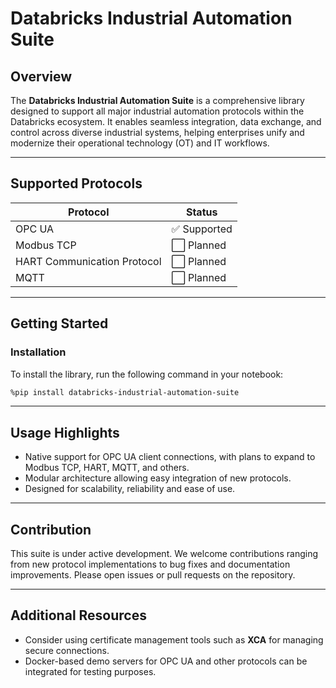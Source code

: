 # Databricks Industrial Automation Suite

## Overview

The **Databricks Industrial Automation Suite** is a comprehensive library designed to support all major industrial automation protocols within the Databricks ecosystem. It enables seamless integration, data exchange, and control across diverse industrial systems, helping enterprises unify and modernize their operational technology (OT) and IT workflows.

---

## Supported Protocols

| Protocol                    | Status            |
| --------------------------- | ----------------- |
| OPC UA                      | ✅ Supported      |
| Modbus TCP                  | ⬜ Planned        |
| HART Communication Protocol | ⬜ Planned        |
| MQTT                        | ⬜ Planned        |

---

## Getting Started

### Installation

To install the library, run the following command in your notebook:

```bash
%pip install databricks-industrial-automation-suite
```

---

## Usage Highlights

* Native support for OPC UA client connections, with plans to expand to Modbus TCP, HART, MQTT, and others.
* Modular architecture allowing easy integration of new protocols.
* Designed for scalability, reliability and ease of use.

---

## Contribution

This suite is under active development. We welcome contributions ranging from new protocol implementations to bug fixes and documentation improvements. Please open issues or pull requests on the repository.

---

## Additional Resources

* Consider using certificate management tools such as **XCA** for managing secure connections.
* Docker-based demo servers for OPC UA and other protocols can be integrated for testing purposes.
